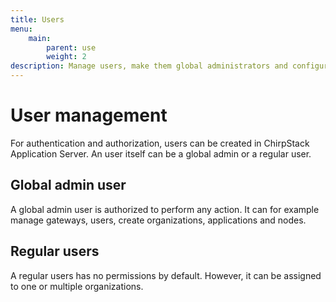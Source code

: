 ```yaml
---
title: Users
menu:
    main:
        parent: use
        weight: 2
description: Manage users, make them global administrators and configure credentials.
---
```


# User management

For authentication and authorization, users can be created in ChirpStack Application Server.
An user itself can be a global admin or a regular user.

## Global admin user

A global admin user is authorized to perform any action. It can for example 
manage gateways, users, create organizations, applications and nodes. 

## Regular users

A regular users has no permissions by default. However, it can be assigned to
one or multiple organizations.
